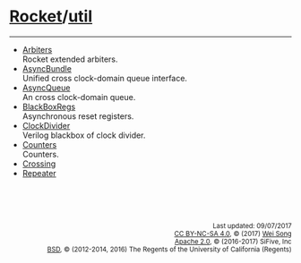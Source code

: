 [Rocket](Readme.md)/[util](https://github.com/freechipsproject/rocket-chip/tree/master/src/main/scala/util)
========================


**********************

+ [Arbiters](util/Arbiters.md)<br>
  Rocket extended arbiters.
+ [AsyncBundle](util/AsyncBundle.md)<br>
  Unified cross clock-domain queue interface.
+ [AsyncQueue](util/AsyncQueue.md)<br>
  An cross clock-domain queue.
+ [BlackBoxRegs](util/BlackBoxRegs.md)<br>
  Asynchronous reset registers.
+ [ClockDivider](util/ClockDivider.md)<br>
  Verilog blackbox of clock divider.
+ [Counters](util/Counters.md)<br>
  Counters.
+ [Crossing](util/Crossing.md)
+ [Repeater](util/Repeater.md)


<br><br><br><p align="right">
<sub>
Last updated: 09/07/2017<br>
[CC BY-NC-SA 4.0](https://creativecommons.org/licenses/by-nc-sa/4.0/), &copy; (2017) [Wei Song](mailto:wsong83@gmail.com)<br>
[Apache 2.0](https://github.com/freechipsproject/rocket-chip/blob/master/LICENSE.SiFive), &copy; (2016-2017) SiFive, Inc<br>
[BSD](https://github.com/freechipsproject/rocket-chip/blob/master/LICENSE.Berkeley), &copy; (2012-2014, 2016) The Regents of the University of California (Regents)
</sub>
</p>
